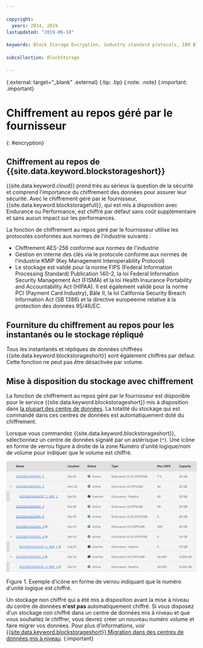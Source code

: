 ```yaml
---

copyright:
  years: 2014, 2019
lastupdated: "2019-06-18"

keywords: Block Storage Encryption, industry standard protocols, IBM Block Storage, LUN, provider-managed encryption

subcollection: BlockStorage

---
```

{:external: target="_blank" .external}
{:tip: .tip}
{:note: .note}
{:important: .important}

# Chiffrement au repos géré par le fournisseur
{: #encryption}

## Chiffrement au repos de {{site.data.keyword.blockstorageshort}}

{{site.data.keyword.cloud}} prend très au sérieux la question de la sécurité et comprend l'importance du chiffrement des données pour assurer leur sécurité. Avec le chiffrement géré par le fournisseur, {{site.data.keyword.blockstoragefull}}, qui est mis à disposition avec Endurance ou Performance, est chiffré par défaut sans coût supplémentaire et sans aucun impact sur les performances.

La fonction de chiffrement au repos géré par le fournisseur utilise les protocoles conformes aux normes de l'industrie suivants :

* Chiffrement AES-256 conforme aux normes de l'industrie
* Gestion en interne des clés via le protocole conforme aux normes de l'industrie KMIP (Key Management Interoperability Protocol)
* Le stockage est validé pour la norme FIPS (Federal Information Processing Standard) Publication 140-2, la loi Federal Information Security Management Act (FISMA) et la loi Health Insurance Portability and Accountability Act (HIPAA). Il est également validé pour la norme PCI (Payment Card Industry), Bâle II, la loi California Security Breach Information Act (SB 1386) et la directive européenne relative à la protection des données 95/46/EC.

## Fourniture du chiffrement au repos pour les instantanés ou le stockage répliqué  

Tous les instantanés et répliques de données chiffrées {{site.data.keyword.blockstorageshort}} sont également chiffrés par défaut. Cette fonction ne peut pas être désactivée par volume.

## Mise à disposition du stockage avec chiffrement

La fonction de chiffrement au repos géré par le fournisseur est disponible pour le service {{site.data.keyword.blockstorageshort}} mis à disposition dans [la plupart des centre de données](/docs/infrastructure/BlockStorage?topic=BlockStorage-selectDC). La totalité du stockage qui est commandé dans ces centres de données est automatiquement doté du chiffrement.

Lorsque vous commandez {{site.data.keyword.blockstorageshort}}, sélectionnez un centre de données signalé par un astérisque (`*`). Une icône en forme de verrou figure à droite de la zone Numéro d'unité logique/nom de volume pour indiquer que le volume est chiffré.

![L'icône de verrouillage indique que le numéro d'unité logique est chiffré](/images/encryptedstorage.png)
<caption>Figure 1. Exemple d'icône en forme de verrou indiquant que le numéro d'unité logique est chiffré.</caption>



Un stockage non chiffré qui a été mis à disposition avant la mise à niveau du centre de données **n'est pas** automatiquement chiffré. Si vous disposez d'un stockage non chiffré dans un centre de données mis à niveau et que vous souhaitez le chiffrer, vous devrez créer un nouveau numéro volume et faire migrer vos données. Pour plus d'informations, voir [{{site.data.keyword.blockstorageshort}} Migration dans des centres de données mis à niveau](/docs/infrastructure/BlockStorage?topic=BlockStorage-migratestorage).
{:important}

